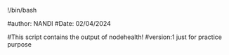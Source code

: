!/bin/bash

#author: NANDI
#Date: 02/04/2024

#This script contains the output of nodehealth!
#version:1
just for practice purpose 

